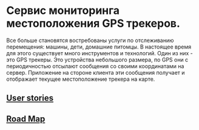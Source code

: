 # Сервис мониторинга местоположения GPS трекеров.

Все больше становятся востребованы услуги по отслеживанию перемещения: машины, дети, домашние питомцы. В настоящее время для этого существует много инструментов и технологий. Один из них - это GPS трекеры. Это устройства небольшого размера, по GPS они с периодичностью отсылают сообщения со своими координатами на сервер. Приложение на стороне клиента эти сообщения получает и отображает текущее местоположение трекера на карте.

## [User stories](https://github.com/WeAreExcitement/OurInternshipProject/Documents/blob/master/UserStories.md)
## [Road Map](https://github.com/WeAreExcitement/OurInternshipProject/Documents/blob/master/RoadMap.md)
